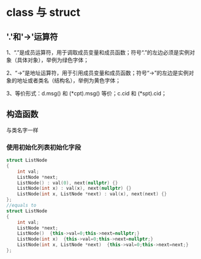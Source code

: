 # class 与 struct

## '.'和'->'运算符

1、“.”是成员运算符，用于调取成员变量和成员函数；符号“.”的左边必须是实例对象（具体对象），举例为绿色字体；

2、“->”是地址运算符，用于引用成员变量和成员函数；符号“->”的左边是实例对象的地址或者类名（结构名），举例为黄色字体；

3、等价形式：d.msg() 和 (*cpt).msg() 等价；c.cid 和 (*spt).cid；

## 构造函数

与类名字一样

### 使用初始化列表初始化字段

```cpp
struct ListNode
{
    int val;
    ListNode *next;
    ListNode() : val(0), next(nullptr) {}
    ListNode(int x) : val(x), next(nullptr) {}
    ListNode(int x, ListNode *next) : val(x), next(next) {}
};
//equals to 
struct ListNode
{
    int val;
    ListNode *next;
    ListNode()  {this->val=0;this->next=nullptr;}
    ListNode(int x)  {this->val=0;this->next=nullptr;}
    ListNode(int x, ListNode *next)  {this->val=0;this->next=next;}
};
```
